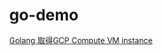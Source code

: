 # go-demo
[Golang 取得GCP Compute VM instance](https://matthung0807.blogspot.com/2023/02/go-get-gcp-compute-vm-instance.html)
